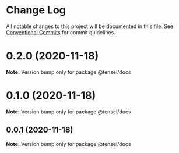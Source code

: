 # Change Log

All notable changes to this project will be documented in this file.
See [Conventional Commits](https://conventionalcommits.org) for commit guidelines.

# 0.2.0 (2020-11-18)

**Note:** Version bump only for package @tensei/docs





# 0.1.0 (2020-11-18)

**Note:** Version bump only for package @tensei/docs





## 0.0.1 (2020-11-18)

**Note:** Version bump only for package @tensei/docs
